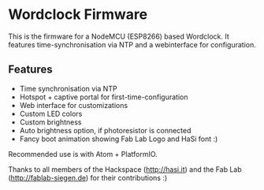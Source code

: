 # Wordclock Firmware

This is the firmware for a NodeMCU (ESP8266) based Wordclock.
It features time-synchronisation via NTP and a webinterface for configuration.

## Features
* Time synchronisation via NTP
* Hotspot + captive portal for first-time-configuration
* Web interface for customizations
* Custom LED colors
* Custom brightness
* Auto brightness option, if photoresistor is connected
* Fancy boot animation showing Fab Lab Logo and HaSi font :)

Recommended use is with Atom + PlatformIO.

Thanks to all members of the Hackspace (http://hasi.it) and the Fab Lab (http://fablab-siegen.de) for their contributions :)

